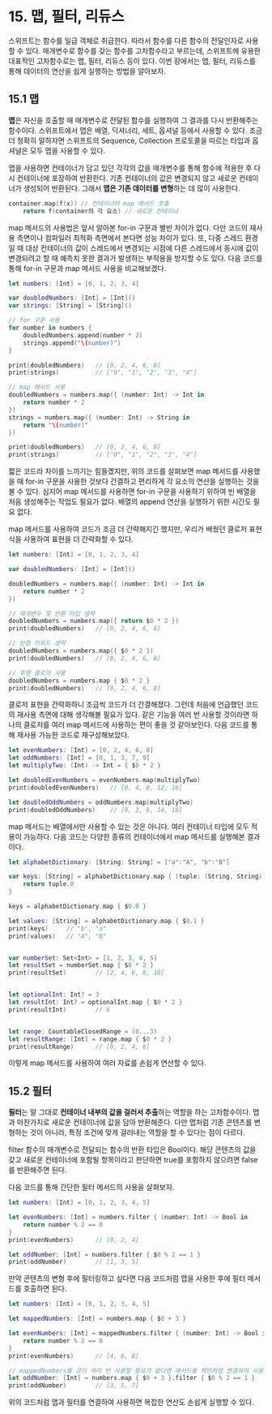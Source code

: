 # 15. 맵, 필터, 리듀스
스위프트는 함수를 일급 객체로 취급한다. 따라서 함수를 다른 함수의 전달인자로 사용할 수 있다. 매개변수로 함수를 갖는 함수를 고차함수라고 부르는데, 스위프트에 유용한 대표적인 고차함수로는 맵, 필터, 리듀스 등이 있다. 이번 장에서는 맵, 필터, 리듀스를 통해 데이터의 연산을 쉽게 실행하는 방법을 알아보자.

## 15.1 맵
**맵**은 자신을 호출할 때 매개변수로 전달된 함수를 실행하여 그 결과를 다시 반환해주는 함수이다. 스위프트에서 맵은 배열, 딕셔너리, 세트, 옵셔널 등에서 사용할 수 있다. 조금 더 정확히 말하자면 스위프트의 Sequence, Collection 프로토콜을 따르는 타입과 옵셔널은 모두 맵을 사용할 수 있다.

맵을 사용하면 컨테이너가 담고 있던 각각의 값을 매개변수를 통해 함수에 적용한 후 다시 컨테이너에 포장하여 반환한다. 기존 컨테이너의 값은 변경되지 않고 새로운 컨테이너가 생성되어 반환된다. 그래서 **맵은 기존 데이터를 변형**하는 데 많이 사용한다.

```swift
container.map(f(x)) // 컨테이너의 map 메서드 호출
    return f(container의 각 요소) // 새로운 컨테이너
```
map 메서드의 사용법은 앞서 알아본 for-in 구문과 별반 차이가 없다. 다만 코드의 재사용 측면이나 컴파일러 최적화 측면에서 본다면 성능 차이가 있다. 또, 다중 스레드 환경일 때 대상 컨테이너의 값이 스레드에서 변경되는 시점에 다른 스레드에서 동시에 값이 변경되려고 할 때 예측치 못한 결과가 발생하는 부작용을 방지할 수도 있다. 다음 코드를 통해 for-in 구문과 map 메서드 사용을 비교해보겠다.

```swift
let numbers: [Int] = [0, 1, 2, 3, 4]

var doubledNumbers: [Int] = [Int]()
var strings: [String] = [String]()

// for 구문 사용
for number in numbers {
    doubledNumbers.append(number * 2)
    strings.append("\(number)")
}

print(doubledNumbers)   // [0, 2, 4, 6, 8]
print(strings)          // ["0", "1", "2", "3", "4"]

// map 메서드 사용
doubledNumbers = numbers.map({ (number: Int) -> Int in
    return number * 2
})
strings = numbers.map({ (number: Int) -> String in
    return "\(number)"
})

print(doubledNumbers)   // [0, 2, 4, 6, 8]
print(strings)          // ["0", "1", "2", "3", "4"]
```

짧은 코드라 차이를 느끼기는 힘들곘지만, 위의 코드를 살펴보면 map 메서드를 사용했을 때 for-in 구문을 사용한 것보다 간결하고 편리하게 각 요소의 연산을 실행하는 것을 볼 수 있다. 심지어 map 메서드를 사용하면 for-in 구문을 사용하기 위하여 빈 배열을 처음 생성해주는 작업도 필요가 없다. 배열의 append 연산을 실행하기 위한 시간도 필요 없다.

map 메서드를 사용하여 코드가 조금 더 간략해지긴 했지만, 우리가 배웠던 클로저 표현식을 사용하여 표현을 더 간략화할 수 있다.

```swift
let numbers: [Int] = [0, 1, 2, 3, 4]

var doubledNumbers: [Int] = [Int]()

doubledNumbers = numbers.map({ (number: Int) -> Int in
    return number * 2
})

// 매개변수 및 반환 타입 생략
doubledNumbers = numbers.map({ return $0 * 2 })
print(doubledNumbers)   // [0, 2, 4, 6, 8]

// 반환 키워드 생략
doubledNumbers = numbers.map({ $0 * 2 })
print(doubledNumbers)   // [0, 2, 4, 6, 8]

// 후행 클로저 사용
doubledNumbers = numbers.map { $0 * 2 }
print(doubledNumbers)   // [0, 2, 4, 6, 8]
```
클로저 표현을 간략화하니 조금씩 코드가 더 간결해졌다. 그런데 처음에 언급했던 코드의 재사용 측면에 대해 생각해볼 필요가 있다. 같은 기능을 여러 번 사용할 것이라면 하나의 클로저를 여러 map 메서드에 사용하는 편이 좋을 것 같아보인다. 다음 코드를 통해 재사용 가능한 코드로 재구성해보았다.
```swift
let evenNumbers: [Int] = [0, 2, 4, 6, 8]
let oddNumbers: [Int] = [0, 1, 3, 7, 9]
let multiplyTwo: (Int) -> Int = { $0 * 2 }

let doubledEvenNumbers = evenNumbers.map(multiplyTwo)
print(doubledEvenNumbers)   // [0, 4, 8, 12, 16]

let doubledOddNumbers = oddNumbers.map(multiplyTwo)
print(doubledOddNumbers)    // [0, 2, 6, 14, 18]
```
map 메서드는 배열에서만 사용할 수 있는 것은 아니다. 여러 컨테이너 타입에 모두 적용이 가능하다. 다음 코드는 다양한 종류의 컨테이너에서 map 메서드를 실행해본 결과이다.

```swift
let alphabetDictionary: [String: String] = ["a":"A", "b":"B"]

var keys: [String] = alphabetDictionary.map { (tuple: (String, String)) -> String in
    return tuple.0
}

keys = alphabetDictionary.map { $0.0 }

let values: [String] = alphabetDictionary.map { $0.1 }
print(keys)     // "b", "a"
print(values)   // "A", "B"


var numberSet: Set<Int> = [1, 2, 3, 4, 5]
let resultSet = numberSet.map { $0 * 2 }
print(resultSet)        // [2, 4, 6, 8, 10]


let optionalInt: Int? = 3
let resultInt: Int? = optionalInt.map { $0 * 2 }
print(resultInt)        // 6


let range: CountableClosedRange = (0...3)
let resultRange: [Int] = range.map { $0 * 2 }
print(resultRange)      // [0, 2, 4, 6]
```
이렇게 map 메서드를 사용하여 여러 자료를 손쉽게 연산할 수 있다.

## 15.2 필터
**필터**는 말 그대로 **컨테이너 내부의 값을 걸러서 추출**하는 역할을 하는 고차함수이다. 맵과 마찬가지로 새로운 컨테이너에 값을 담아 반환해준다. 다만 맵처럼 기존 콘텐츠를 변형하는 것이 아니라, 특정 조건에 맞게 걸러내는 역할을 할 수 있다는 점이 다르다.

filter 함수의 매개변수로 전달되는 함수의 반환 타입은 Bool이다. 해당 콘텐츠의 값을 갖고 새로운 컨테이너에 포함될 항목이라고 판단하면 true를 포함하지 않으려면 false를 반환해주면 된다.

다음 코드를 통해 간단한 필터 메서드의 사용을 살펴보자.

```swift
let numbers: [Int] = [0, 1, 2, 3, 4, 5]

let evenNumbers: [Int] = numbers.filter { (number: Int) -> Bool in
    return number % 2 == 0
}
print(evenNumbers)      // [0, 2, 4]

let oddNumber: [Int] = numbers.filter { $0 % 2 == 1 }
print(oddNumber)        // [1, 3, 5]
```
만약 콘텐츠의 변형 후에 필터링하고 싶다면 다음 코드처럼 맵을 사용한 후에 필터 메서드를 호출하면 된다.

```swift
let numbers: [Int] = [0, 1, 2, 3, 4, 5]

let mappedNumbers: [Int] = numbers.map { $0 + 3 }

let evenNumbers: [Int] = mappedNumbers.filter { (number: Int) -> Bool in
    return number % 2 == 0
}
print(evenNumbers)      // [4, 6, 8]

// mappedNumbers를 굳이 여러 번 사용할 필요가 없다면 메서드를 체인처럼 연결하여 사용할 수 있다.
let oddNumber: [Int] = numbers.map { $0 + 3 }.filter { $0 % 2 == 1 }
print(oddNumber)        // [3, 5, 7]
```
위의 코드처럼 맵과 필터를 연결하여 사용하면 복잡한 연산도 손쉽게 실행할 수 있다.

